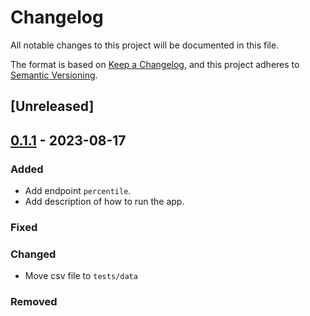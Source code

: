 # Changelog

All notable changes to this project will be documented in this file.

The format is based on [Keep a Changelog](https://keepachangelog.com/en/1.0.0/),
and this project adheres to [Semantic Versioning](https://semver.org/spec/v2.0.0.html).

## [Unreleased]

## [0.1.1] - 2023-08-17

### Added

- Add endpoint `percentile`.
- Add description of how to run the app.

### Fixed

### Changed

- Move csv file to `tests/data`

### Removed

[0.1.1]: https://github.com/niesfutbol/statified/compare/v0.1.0...v0.1.1

